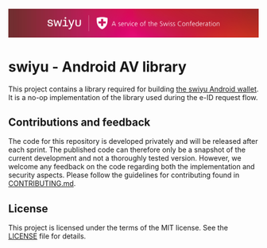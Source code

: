 ![swiyu GitHub banner](./Assets/swiyuBanner.jpg)

# swiyu - Android AV library

This project contains a library required for building [the swiyu Android wallet](https://github.com/swiyu-admin-ch/eidch-android-wallet). It is a no-op implementation of the library used during the e-ID request flow.

## Contributions and feedback

The code for this repository is developed privately and will be released after each sprint. The published code can therefore only be a snapshot of the current development and not a thoroughly tested version. However, we welcome any feedback on the code regarding both the implementation and security aspects. Please follow the guidelines for contributing found in [CONTRIBUTING.md](./CONTRIBUTING.md).

## License

This project is licensed under the terms of the MIT license. See the [LICENSE](LICENSE) file for details.
